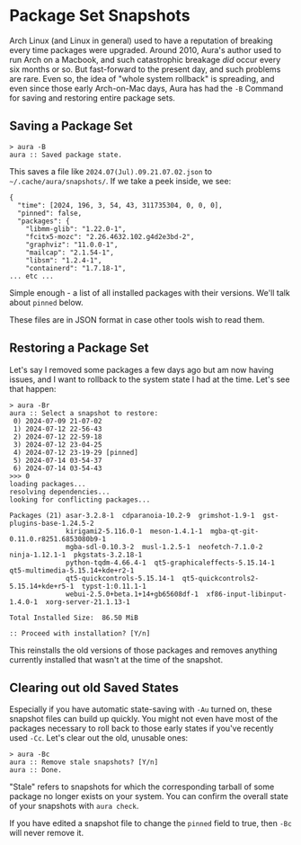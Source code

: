 # Package Set Snapshots

Arch Linux (and Linux in general) used to have a reputation of breaking every
time packages were upgraded. Around 2010, Aura's author used to run Arch on a
Macbook, and such catastrophic breakage *did* occur every six months or so. But
fast-forward to the present day, and such problems are rare. Even so, the idea
of "whole system rollback" is spreading, and even since those early Arch-on-Mac
days, Aura has had the `-B` Command for saving and restoring entire package
sets.

## Saving a Package Set

```
> aura -B
aura :: Saved package state.
```

This saves a file like `2024.07(Jul).09.21.07.02.json` to
`~/.cache/aura/snapshots/`. If we take a peek inside, we see:

```
{
  "time": [2024, 196, 3, 54, 43, 311735304, 0, 0, 0],
  "pinned": false,
  "packages": {
    "libmm-glib": "1.22.0-1",
    "fcitx5-mozc": "2.26.4632.102.g4d2e3bd-2",
    "graphviz": "11.0.0-1",
    "mailcap": "2.1.54-1",
    "libsm": "1.2.4-1",
    "containerd": "1.7.18-1",
... etc ...
```

Simple enough - a list of all installed packages with their versions. We'll talk
about `pinned` below.

These files are in JSON format in case other tools wish to read them.

## Restoring a Package Set

Let's say I removed some packages a few days ago but am now having issues, and I
want to rollback to the system state I had at the time. Let's see that happen:

```
> aura -Br
aura :: Select a snapshot to restore:
 0) 2024-07-09 21-07-02 
 1) 2024-07-12 22-56-43 
 2) 2024-07-12 22-59-18 
 3) 2024-07-12 23-04-25 
 4) 2024-07-12 23-19-29 [pinned]
 5) 2024-07-14 03-54-37 
 6) 2024-07-14 03-54-43 
>>> 0
loading packages...
resolving dependencies...
looking for conflicting packages...

Packages (21) asar-3.2.8-1  cdparanoia-10.2-9  grimshot-1.9-1  gst-plugins-base-1.24.5-2
              kirigami2-5.116.0-1  meson-1.4.1-1  mgba-qt-git-0.11.0.r8251.6853080b9-1
              mgba-sdl-0.10.3-2  musl-1.2.5-1  neofetch-7.1.0-2  ninja-1.12.1-1  pkgstats-3.2.18-1
              python-tqdm-4.66.4-1  qt5-graphicaleffects-5.15.14-1  qt5-multimedia-5.15.14+kde+r2-1
              qt5-quickcontrols-5.15.14-1  qt5-quickcontrols2-5.15.14+kde+r5-1  typst-1:0.11.1-1
              webui-2.5.0+beta.1+14+gb65608df-1  xf86-input-libinput-1.4.0-1  xorg-server-21.1.13-1

Total Installed Size:  86.50 MiB

:: Proceed with installation? [Y/n]
```

This reinstalls the old versions of those packages and removes anything
currently installed that wasn't at the time of the snapshot.

## Clearing out old Saved States

Especially if you have automatic state-saving with `-Au` turned on, these
snapshot files can build up quickly. You might not even have most of the
packages necessary to roll back to those early states if you've recently used
`-Cc`. Let's clear out the old, unusable ones:

```
> aura -Bc 
aura :: Remove stale snapshots? [Y/n] 
aura :: Done.
```

"Stale" refers to snapshots for which the corresponding tarball of some package
no longer exists on your system. You can confirm the overall state of your
snapshots with `aura check`.

If you have edited a snapshot file to change the `pinned` field to true, then
`-Bc` will never remove it.
